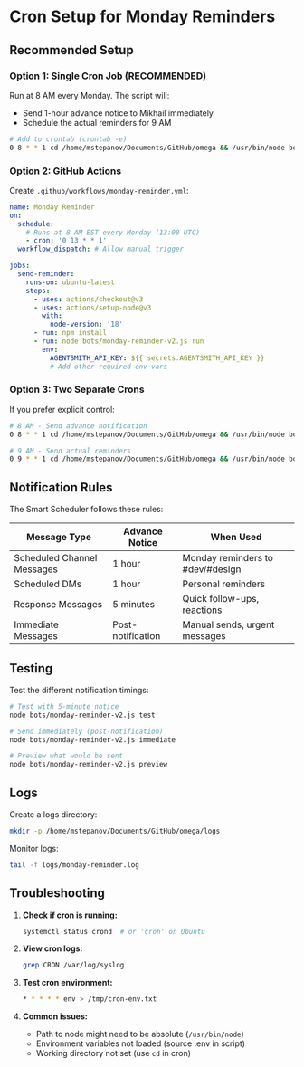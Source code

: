 # Cron Setup for Monday Reminders

## Recommended Setup

### Option 1: Single Cron Job (RECOMMENDED)
Run at 8 AM every Monday. The script will:
- Send 1-hour advance notice to Mikhail immediately
- Schedule the actual reminders for 9 AM

```bash
# Add to crontab (crontab -e)
0 8 * * 1 cd /home/mstepanov/Documents/GitHub/omega && /usr/bin/node bots/monday-reminder-v2.js run >> logs/monday-reminder.log 2>&1
```

### Option 2: GitHub Actions
Create `.github/workflows/monday-reminder.yml`:

```yaml
name: Monday Reminder
on:
  schedule:
    # Runs at 8 AM EST every Monday (13:00 UTC)
    - cron: '0 13 * * 1'
  workflow_dispatch: # Allow manual trigger

jobs:
  send-reminder:
    runs-on: ubuntu-latest
    steps:
      - uses: actions/checkout@v3
      - uses: actions/setup-node@v3
        with:
          node-version: '18'
      - run: npm install
      - run: node bots/monday-reminder-v2.js run
        env:
          AGENTSMITH_API_KEY: ${{ secrets.AGENTSMITH_API_KEY }}
          # Add other required env vars
```

### Option 3: Two Separate Crons
If you prefer explicit control:

```bash
# 8 AM - Send advance notification
0 8 * * 1 cd /home/mstepanov/Documents/GitHub/omega && /usr/bin/node bots/send-advance-notice.js >> logs/advance-notice.log 2>&1

# 9 AM - Send actual reminders
0 9 * * 1 cd /home/mstepanov/Documents/GitHub/omega && /usr/bin/node bots/monday-reminder.js send >> logs/monday-reminder.log 2>&1
```

## Notification Rules

The Smart Scheduler follows these rules:

| Message Type | Advance Notice | When Used |
|-------------|----------------|-----------|
| Scheduled Channel Messages | 1 hour | Monday reminders to #dev/#design |
| Scheduled DMs | 1 hour | Personal reminders |
| Response Messages | 5 minutes | Quick follow-ups, reactions |
| Immediate Messages | Post-notification | Manual sends, urgent messages |

## Testing

Test the different notification timings:

```bash
# Test with 5-minute notice
node bots/monday-reminder-v2.js test

# Send immediately (post-notification)
node bots/monday-reminder-v2.js immediate

# Preview what would be sent
node bots/monday-reminder-v2.js preview
```

## Logs

Create a logs directory:
```bash
mkdir -p /home/mstepanov/Documents/GitHub/omega/logs
```

Monitor logs:
```bash
tail -f logs/monday-reminder.log
```

## Troubleshooting

1. **Check if cron is running:**
   ```bash
   systemctl status crond  # or 'cron' on Ubuntu
   ```

2. **View cron logs:**
   ```bash
   grep CRON /var/log/syslog
   ```

3. **Test cron environment:**
   ```bash
   * * * * * env > /tmp/cron-env.txt
   ```

4. **Common issues:**
   - Path to node might need to be absolute (`/usr/bin/node`)
   - Environment variables not loaded (source .env in script)
   - Working directory not set (use `cd` in cron)